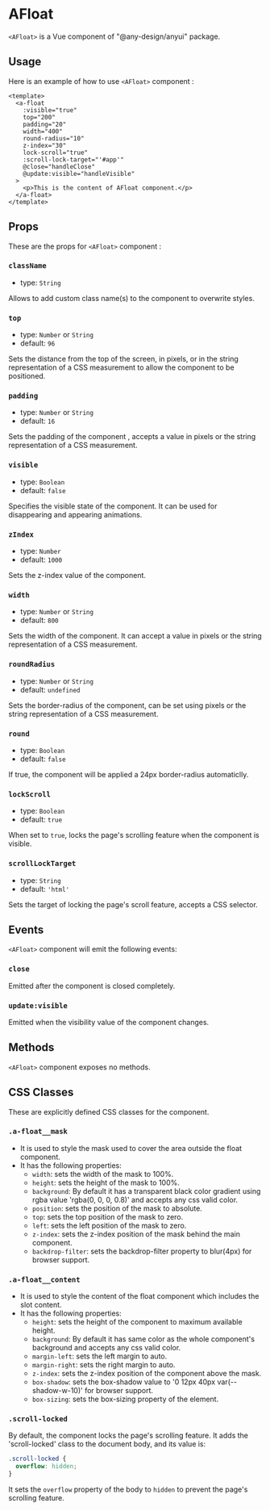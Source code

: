 # AFloat

`<AFloat>` is a Vue component of "@any-design/anyui" package.

## Usage

Here is an example of how to use `<AFloat>` component :

```vue
<template>
  <a-float
    :visible="true"
    top="200"
    padding="20"
    width="400"
    round-radius="10"
    z-index="30"
    lock-scroll="true"
    :scroll-lock-target="'#app'"
    @close="handleClose"
    @update:visible="handleVisible"
  >
    <p>This is the content of AFloat component.</p>
  </a-float>
</template>
```

## Props

These are the props for `<AFloat>` component :

### `className`

- type: `String`

Allows to add custom class name(s) to the component to overwrite styles.

### `top`

- type: `Number` or `String`
- default: `96`

Sets the distance from the top of the screen, in pixels, or in the string representation of a CSS measurement to allow the component to be positioned.

### `padding`

- type: `Number` or `String`
- default: `16`

Sets the padding of the component , accepts a value in pixels or the string representation of a CSS measurement.

### `visible`

- type: `Boolean`
- default: `false`

Specifies the visible state of the component. It can be used for disappearing and appearing animations.

### `zIndex`

- type: `Number`
- default: `1000`

Sets the z-index value of the component.

### `width`

- type: `Number` or `String`
- default: `800`

Sets the width of the component. It can accept a value in pixels or the string representation of a CSS measurement.

### `roundRadius`

- type: `Number` or `String`
- default: `undefined`

Sets the border-radius of the component, can be set using pixels or the string representation of a CSS measurement.

### `round`

- type: `Boolean`
- default: `false`

If true, the component will be applied a 24px border-radius automaticlly.

### `lockScroll`

- type: `Boolean`
- default: `true`

When set to `true`, locks the page's scrolling feature when the component is visible.

### `scrollLockTarget`

- type: `String`
- default: `'html'`

Sets the target of locking the page's scroll feature, accepts a CSS selector.

## Events

`<AFloat>` component will emit the following events:

### `close`

Emitted after the component is closed completely.

### `update:visible`

Emitted when the visibility value of the component changes.

## Methods

`<AFloat>` component exposes no methods.

## CSS Classes

These are explicitly defined CSS classes for the component.

### `.a-float__mask`

- It is used to style the mask used to cover the area outside the float component.
- It has the following properties:
  - `width`: sets the width of the mask to 100%.
  - `height`: sets the height of the mask to 100%.
  - `background`: By default it has a transparent black color gradient using rgba value 'rgba(0, 0, 0, 0.8)' and accepts any css valid color.
  - `position`: sets the position of the mask to absolute.
  - `top`: sets the top position of the mask to zero.
  - `left`: sets the left position of the mask to zero.
  - `z-index`: sets the z-index position of the mask behind the main component.
  - `backdrop-filter`: sets the backdrop-filter property to blur(4px) for browser support.

### `.a-float__content`

- It is used to style the content of the float component which includes the slot content.
- It has the following properties:
  - `height`: sets the height of the component to maximum available height.
  - `background`: By default it has same color as the whole component's background and accepts any css valid color.
  - `margin-left`: sets the left margin to auto.
  - `margin-right`: sets the right margin to auto.
  - `z-index`: sets the z-index position of the component above the mask.
  - `box-shadow`: sets the box-shadow value to '0 12px 40px var(--shadow-w-10)' for browser support.
  - `box-sizing`: sets the box-sizing property of the element.

### `.scroll-locked`

By default, the component locks the page's scrolling feature. It adds the 'scroll-locked' class to the document body, and its value is:

```css
.scroll-locked {
  overflow: hidden;
}
```

It sets the `overflow` property of the body to `hidden` to prevent the page's scrolling feature.
